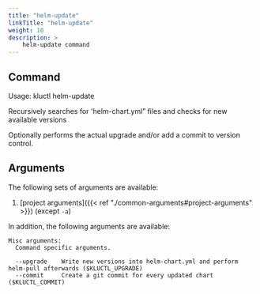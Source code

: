 ```yaml
---
title: "helm-update"
linkTitle: "helm-update"
weight: 10
description: >
    helm-update command
---
```


## Command
<!-- BEGIN SECTION "helm-update" "Usage" false -->
Usage: kluctl helm-update

Recursively searches for 'helm-chart.yml” files and checks for new available versions

Optionally performs the actual upgrade and/or add a commit to version control.

<!-- END SECTION -->

## Arguments
The following sets of arguments are available:
1. [project arguments]({{< ref "./common-arguments#project-arguments" >}}) (except `-a`)

In addition, the following arguments are available:
<!-- BEGIN SECTION "helm-update" "Misc arguments" true -->
```
Misc arguments:
  Command specific arguments.

  --upgrade    Write new versions into helm-chart.yml and perform helm-pull afterwards ($KLUCTL_UPGRADE)
  --commit     Create a git commit for every updated chart ($KLUCTL_COMMIT)

```
<!-- END SECTION -->